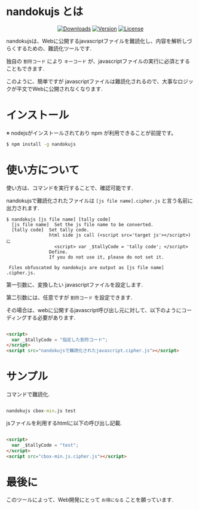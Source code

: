 # nandokujs とは

<p align="center">
  <a href="https://www.npmjs.com/package/nandokujs"><img src="https://img.shields.io/npm/dt/nandokujs.svg" alt="Downloads"></a>
  <a href="https://www.npmjs.com/package/nandokujs"><img src="https://img.shields.io/npm/v/nandokujs.svg" alt="Version"></a>
  <a href="https://www.npmjs.com/package/nandokujs"><img src="https://img.shields.io/npm/l/nandokujs.svg" alt="License"></a>
</p>

nandokujsは、Webに公開するjavascriptファイルを難読化し、内容を解析しづらくするための、難読化ツールです.

独自の `割符コード` により `キーコード` が、javascriptファイルの実行に必須とすることもできます.

このように、簡単ですが javascriptファイルは難読化されるので、大事なロジックが平文でWebに公開されなくなります.

# インストール

※ nodejsがインストールされており npm が利用できることが前提です。

```sh
$ npm install -g nandokujs
```

# 使い方について

使い方は、コマンドを実行することで、確認可能です.

nandokujsで難読化されたファイルは `[js file name].cipher.js` と言う名前に出力されます.

```
$ nandokujs [js file name] [tally code]
  [js file name]  Set the js file name to be converted.
  [tally code]  Set tally code.
                html side js call (<script src='target js'></script>)に
                  <script> var _$tallyCode = 'tally code'; </script>
                Define.
                If you do not use it, please do not set it.

 Files obfuscated by nandokujs are output as [js file name] .cipher.js.

```

第一引数に、変換したい javascriptファイルを設定します. 

第二引数には、任意ですが `割符コード` を設定できます.

その場合は、webに公開するjavascript呼び出し元に対して、以下のようにコーディングする必要があります.

```html

<script>
  var _$tallyCode = "指定した割符コード";
</script>
<script src="nandokujsで難読化されたjavascript.cipher.js"></script>

```

# サンプル

コマンドで難読化.

```cmd

nandokujs cbox-min.js test

```

jsファイルを利用するhtmlに以下の呼び出し記載.

```html

<script>
  var _$tallyCode = "test";
</script>
<script src="cbox-min.js.cipher.js"></script>

```

# 最後に

このツールによって、Web開発にとって `お得になる` ことを願っています.
